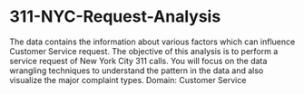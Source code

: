 # 311-NYC-Request-Analysis
 The data contains the information about various factors which can influence Customer Service request. The objective of this analysis is to perform a service request of New York City 311 calls. You will focus on the data wrangling techniques to understand the pattern in the data and also visualize the major complaint types. Domain: Customer Service
